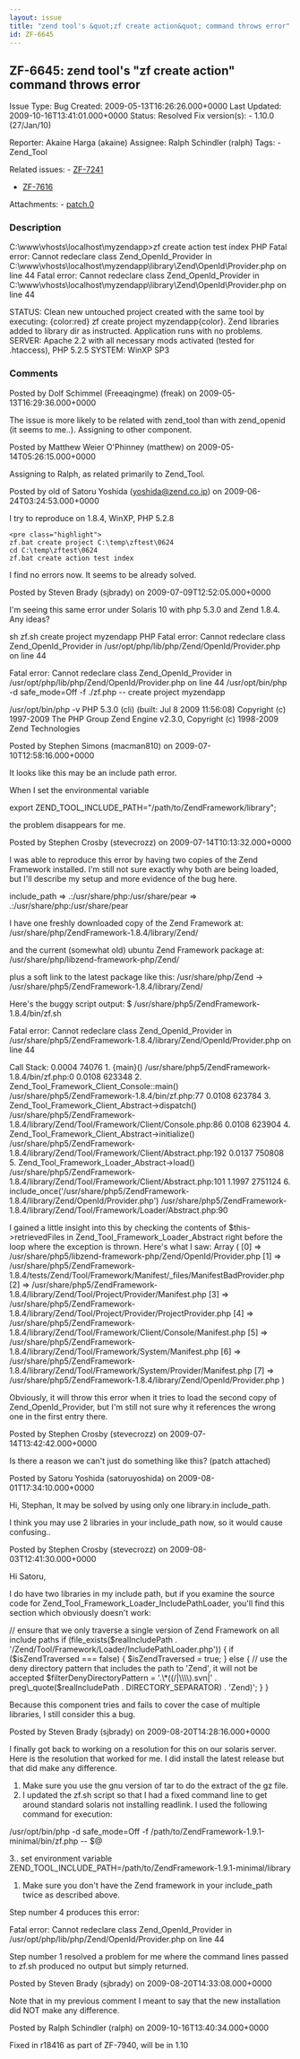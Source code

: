 ```yaml
---
layout: issue
title: "zend tool's &quot;zf create action&quot; command throws error"
id: ZF-6645
---
```


ZF-6645: zend tool's "zf create action" command throws error
------------------------------------------------------------

 Issue Type: Bug Created: 2009-05-13T16:26:26.000+0000 Last Updated: 2009-10-16T13:41:01.000+0000 Status: Resolved Fix version(s): - 1.10.0 (27/Jan/10)
 
 Reporter:  Akaine Harga (akaine)  Assignee:  Ralph Schindler (ralph)  Tags: - Zend\_Tool
 
 Related issues: - [ZF-7241](/issues/browse/ZF-7241)
- [ZF-7616](/issues/browse/ZF-7616)
 
 Attachments: - [patch.0](/issues/secure/attachment/12070/patch.0)
 
### Description

C:\\www\\vhosts\\localhost\\myzendapp>zf create action test index PHP Fatal error: Cannot redeclare class Zend\_OpenId\_Provider in C:\\www\\vhosts\\localhost\\myzendapp\\library\\Zend\\OpenId\\Provider.php on line 44 Fatal error: Cannot redeclare class Zend\_OpenId\_Provider in C:\\www\\vhosts\\localhost\\myzendapp\\library\\Zend\\OpenId\\Provider.php on line 44

STATUS: Clean new untouched project created with the same tool by executing: {color:red} zf create project myzendapp{color}. Zend libraries added to library dir as instructed. Application runs with no problems. SERVER: Apache 2.2 with all necessary mods activated (tested for .htaccess), PHP 5.2.5 SYSTEM: WinXP SP3

 

 

### Comments

Posted by Dolf Schimmel (Freeaqingme) (freak) on 2009-05-13T16:29:36.000+0000

The issue is more likely to be related with zend\_tool than with zend\_openid (it seems to me..). Assigning to other component.

 

 

Posted by Matthew Weier O'Phinney (matthew) on 2009-05-14T05:26:15.000+0000

Assigning to Ralph, as related primarily to Zend\_Tool.

 

 

Posted by old of Satoru Yoshida (yoshida@zend.co.jp) on 2009-06-24T03:24:53.000+0000

I try to reproduce on 1.8.4, WinXP, PHP 5.2.8

 
    <pre class="highlight">
    zf.bat create project C:\temp\zftest\0624
    cd C:\temp\zftest\0624
    zf.bat create action test index


I find no errors now. It seems to be already solved.

 

 

Posted by Steven Brady (sjbrady) on 2009-07-09T12:52:05.000+0000

I'm seeing this same error under Solaris 10 with php 5.3.0 and Zend 1.8.4. Any ideas?

sh zf.sh create project myzendapp PHP Fatal error: Cannot redeclare class Zend\_OpenId\_Provider in /usr/opt/php/lib/php/Zend/OpenId/Provider.php on line 44

Fatal error: Cannot redeclare class Zend\_OpenId\_Provider in /usr/opt/php/lib/php/Zend/OpenId/Provider.php on line 44 /usr/opt/bin/php -d safe\_mode=Off -f ./zf.php -- create project myzendapp

/usr/opt/bin/php -v PHP 5.3.0 (cli) (built: Jul 8 2009 11:56:08) Copyright (c) 1997-2009 The PHP Group Zend Engine v2.3.0, Copyright (c) 1998-2009 Zend Technologies

 

 

Posted by Stephen Simons (macman810) on 2009-07-10T12:58:16.000+0000

It looks like this may be an include path error.

When I set the environmental variable

export ZEND\_TOOL\_INCLUDE\_PATH="/path/to/ZendFramework/library";

the problem disappears for me.

 

 

Posted by Stephen Crosby (stevecrozz) on 2009-07-14T10:13:32.000+0000

I was able to reproduce this error by having two copies of the Zend Framework installed. I'm still not sure exactly why both are being loaded, but I'll describe my setup and more evidence of the bug here.

include\_path => .:/usr/share/<a>php:/usr/share/pear</a> => .:/usr/share/<a>php:/usr/share/pear</a>

I have one freshly downloaded copy of the Zend Framework at: /usr/share/php/ZendFramework-1.8.4/library/Zend/

and the current (somewhat old) ubuntu Zend Framework package at: /usr/share/php/libzend-framework-php/Zend/

plus a soft link to the latest package like this: /usr/share/php/Zend -> /usr/share/php5/ZendFramework-1.8.4/library/Zend/

Here's the buggy script output: $ /usr/share/php5/ZendFramework-1.8.4/bin/zf.sh

Fatal error: Cannot redeclare class Zend\_OpenId\_Provider in /usr/share/php5/ZendFramework-1.8.4/library/Zend/OpenId/Provider.php on line 44

Call Stack: 0.0004 74076 1. {main}() /usr/share/php5/ZendFramework-1.8.4/bin/zf.php:0 0.0108 623348 2. Zend\_Tool\_Framework\_Client\_Console::main() /usr/share/php5/ZendFramework-1.8.4/bin/zf.php:77 0.0108 623784 3. Zend\_Tool\_Framework\_Client\_Abstract->dispatch() /usr/share/php5/ZendFramework-1.8.4/library/Zend/Tool/Framework/Client/Console.php:86 0.0108 623904 4. Zend\_Tool\_Framework\_Client\_Abstract->initialize() /usr/share/php5/ZendFramework-1.8.4/library/Zend/Tool/Framework/Client/Abstract.php:192 0.0137 750808 5. Zend\_Tool\_Framework\_Loader\_Abstract->load() /usr/share/php5/ZendFramework-1.8.4/library/Zend/Tool/Framework/Client/Abstract.php:101 1.1997 2751124 6. include\_once('/usr/share/php5/ZendFramework-1.8.4/library/Zend/OpenId/Provider.php') /usr/share/php5/ZendFramework-1.8.4/library/Zend/Tool/Framework/Loader/Abstract.php:90

I gained a little insight into this by checking the contents of $this->retrievedFiles in Zend\_Tool\_Framework\_Loader\_Abstract right before the loop where the exception is thrown. Here's what I saw: Array ( [0] => /usr/share/php5/libzend-framework-php/Zend/OpenId/Provider.php [1] => /usr/share/php5/ZendFramework-1.8.4/tests/Zend/Tool/Framework/Manifest/\_files/ManifestBadProvider.php [2] => /usr/share/php5/ZendFramework-1.8.4/library/Zend/Tool/Project/Provider/Manifest.php [3] => /usr/share/php5/ZendFramework-1.8.4/library/Zend/Tool/Project/Provider/ProjectProvider.php [4] => /usr/share/php5/ZendFramework-1.8.4/library/Zend/Tool/Framework/Client/Console/Manifest.php [5] => /usr/share/php5/ZendFramework-1.8.4/library/Zend/Tool/Framework/System/Manifest.php [6] => /usr/share/php5/ZendFramework-1.8.4/library/Zend/Tool/Framework/System/Provider/Manifest.php [7] => /usr/share/php5/ZendFramework-1.8.4/library/Zend/OpenId/Provider.php )

Obviously, it will throw this error when it tries to load the second copy of Zend\_OpenId\_Provider, but I'm still not sure why it references the wrong one in the first entry there.

 

 

Posted by Stephen Crosby (stevecrozz) on 2009-07-14T13:42:42.000+0000

Is there a reason we can't just do something like this? (patch attached)

 

 

Posted by Satoru Yoshida (satoruyoshida) on 2009-08-01T17:34:10.000+0000

Hi, Stephan, It may be solved by using only one library.in include\_path.

I think you may use 2 libraries in your include\_path now, so it would cause confusing..

 

 

Posted by Stephen Crosby (stevecrozz) on 2009-08-03T12:41:30.000+0000

Hi Satoru,

I do have two libraries in my include path, but if you examine the source code for Zend\_Tool\_Framework\_Loader\_IncludePathLoader, you'll find this section which obviously doesn't work:

// ensure that we only traverse a single version of Zend Framework on all include paths if (file\_exists($realIncludePath . '/Zend/Tool/Framework/Loader/IncludePathLoader.php')) { if ($isZendTraversed === false) { $isZendTraversed = true; } else { // use the deny directory pattern that includes the path to 'Zend', it will not be accepted $filterDenyDirectoryPattern = '.\*((/|\\\\).svn|' . preg\_quote($realIncludePath . DIRECTORY\_SEPARATOR) . 'Zend)'; } }

Because this component tries and fails to cover the case of multiple libraries, I still consider this a bug.

 

 

Posted by Steven Brady (sjbrady) on 2009-08-20T14:28:16.000+0000

I finally got back to working on a resolution for this on our solaris server. Here is the resolution that worked for me. I did install the latest release but that did make any difference.

1. Make sure you use the gnu version of tar to do the extract of the gz file.
2. I updated the zf.sh script so that I had a fixed command line to get around standard solaris not installing readlink. I used the following command for execution:

/usr/opt/bin/php -d safe\_mode=Off -f /path/to/ZendFramework-1.9.1-minimal/bin/zf.php -- $@

3.. set environment variable ZEND\_TOOL\_INCLUDE\_PATH=/path/to/ZendFramework-1.9.1-minimal/library

1. Make sure you don't have the Zend framework in your include\_path twice as described above.

Step number 4 produces this error:

Fatal error: Cannot redeclare class Zend\_OpenId\_Provider in /usr/opt/php/lib/php/Zend/OpenId/Provider.php on line 44

Step number 1 resolved a problem for me where the command lines passed to zf.sh produced no output but simply returned.

 

 

Posted by Steven Brady (sjbrady) on 2009-08-20T14:33:08.000+0000

Note that in my previous comment I meant to say that the new installation did NOT make any difference.

 

 

Posted by Ralph Schindler (ralph) on 2009-10-16T13:40:34.000+0000

Fixed in r18416 as part of ZF-7940, will be in 1.10

 

 